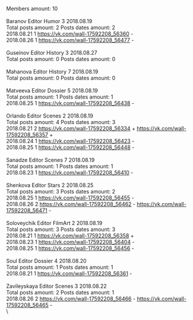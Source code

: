 Members amount: 10\
\
Baranov	Editor Humor 3 2018.08.19\
Total posts amount: 2	Posts dates amount: 2\
2018.08.21 1 https://vk.com/wall-17592208_56360 -	\
2018.08.26 1 https://vk.com/wall-17592208_56477 -	\
\
Guseinov	Editor History 3 2018.08.27\
Total posts amount: 0	Posts dates amount: 0\
\
Mahanova	Editor History 7 2018.08.19\
Total posts amount: 0	Posts dates amount: 0\
\
Matveeva	Editor Dossier 5 2018.08.19\
Total posts amount: 1	Posts dates amount: 1\
2018.08.25 1 https://vk.com/wall-17592208_56438 -	\
\
Orlando	Editor Scenes 2 2018.08.19\
Total posts amount: 4	Posts dates amount: 3\
2018.08.21 2 https://vk.com/wall-17592208_56334 +	https://vk.com/wall-17592208_56357 +	\
2018.08.24 1 https://vk.com/wall-17592208_56423 -	\
2018.08.25 1 https://vk.com/wall-17592208_56448 -	\
\
Sanadze	Editor Scenes 7 2018.08.19\
Total posts amount: 1	Posts dates amount: 1\
2018.08.23 1 https://vk.com/wall-17592208_56410 -	\
\
Shenkova	Editor Stars 2 2018.08.25\
Total posts amount: 3	Posts dates amount: 2\
2018.08.25 1 https://vk.com/wall-17592208_56455 -	\
2018.08.26 2 https://vk.com/wall-17592208_56462 -	https://vk.com/wall-17592208_56471 -	\
\
Soloveychik	Editor FilmArt 2 2018.08.19\
Total posts amount: 3	Posts dates amount: 3\
2018.08.21 1 https://vk.com/wall-17592208_56358 +	\
2018.08.23 1 https://vk.com/wall-17592208_56404 -	\
2018.08.25 1 https://vk.com/wall-17592208_56456 -	\
\
Soul	Editor Dossier 4 2018.08.20\
Total posts amount: 1	Posts dates amount: 1\
2018.08.21 1 https://vk.com/wall-17592208_56361 -	\
\
Zavileyskaya	Editor Scenes 3 2018.08.22\
Total posts amount: 2	Posts dates amount: 1\
2018.08.26 2 https://vk.com/wall-17592208_56466 -	https://vk.com/wall-17592208_56465 -	\
\
